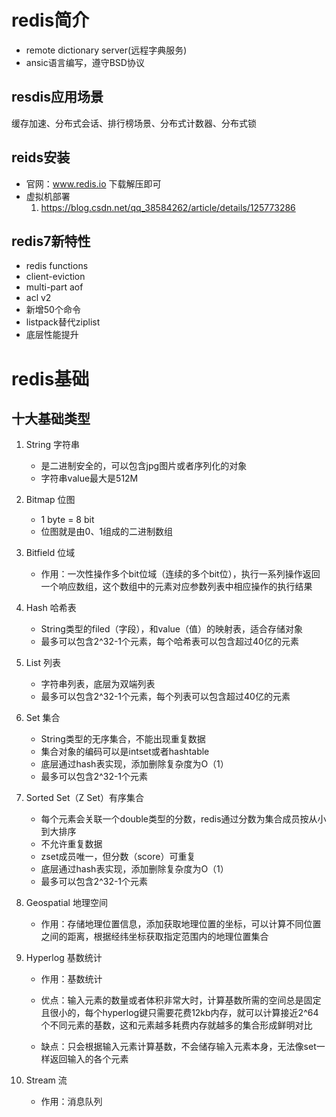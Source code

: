 # redis简介

* remote dictionary server(远程字典服务)
* ansic语言编写，遵守BSD协议

## resdis应用场景

缓存加速、分布式会话、排行榜场景、分布式计数器、分布式锁

## reids安装

* 官网：www.redis.io 下载解压即可
* 虚拟机部署
  1. https://blog.csdn.net/qq_38584262/article/details/125773286

## redis7新特性

* redis functions
* client-eviction
* multi-part aof
* acl v2
* 新增50个命令
* listpack替代ziplist
* 底层性能提升

# redis基础

## 十大基础类型

1. String  字符串

   * 是二进制安全的，可以包含jpg图片或者序列化的对象
   * 字符串value最大是512M

2. Bitmap  位图

   * 1 byte = 8 bit
   * 位图就是由0、1组成的二进制数组

3. Bitfield  位域

   * 作用：一次性操作多个bit位域（连续的多个bit位），执行一系列操作返回一个响应数组，这个数组中的元素对应参数列表中相应操作的执行结果

4. Hash  哈希表

   * String类型的filed（字段），和value（值）的映射表，适合存储对象
   * 最多可以包含2^32-1个元素，每个哈希表可以包含超过40亿的元素

5. List  列表

   * 字符串列表，底层为双端列表
   * 最多可以包含2^32-1个元素，每个列表可以包含超过40亿的元素

6. Set  集合

   * String类型的无序集合，不能出现重复数据
   * 集合对象的编码可以是intset或者hashtable
   * 底层通过hash表实现，添加删除复杂度为O（1）
   * 最多可以包含2^32-1个元素

7. Sorted Set（Z Set）有序集合

   * 每个元素会关联一个double类型的分数，redis通过分数为集合成员按从小到大排序
   * 不允许重复数据
   * zset成员唯一，但分数（score）可重复
   * 底层通过hash表实现，添加删除复杂度为O（1）
   * 最多可以包含2^32-1个元素

8. Geospatial  地理空间

   * 作用：存储地理位置信息，添加获取地理位置的坐标，可以计算不同位置之间的距离，根据经纬坐标获取指定范围内的地理位置集合

9. Hyperlog  基数统计

   * 作用：基数统计

   * 优点：输入元素的数量或者体积非常大时，计算基数所需的空间总是固定且很小的，每个hyperlog键只需要花费12kb内存，就可以计算接近2^64个不同元素的基数，这和元素越多耗费内存就越多的集合形成鲜明对比
   * 缺点：只会根据输入元素计算基数，不会储存输入元素本身，无法像set一样返回输入的各个元素

10. Stream  流

    * 作用：消息队列
